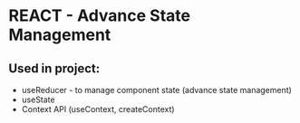 # REACT - Advance State Management

## Used in project:

- useReducer - to manage component state (advance state management)
- useState
- Context API (useContext, createContext)
